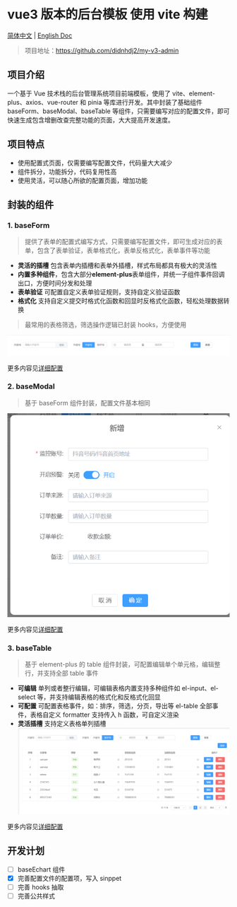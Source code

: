 # vue3 版本的后台模板 使用 vite 构建

[简体中文](./README.md) | [English Doc](./README.en.md)

> 项目地址：https://github.com/didnhdj2/my-v3-admin

## 项目介绍

一个基于 Vue 技术栈的后台管理系统项目前端模板，使用了 vite、element-plus、axios、vue-router 和 pinia 等库进行开发。其中封装了基础组件 baseForm、baseModal、baseTable 等组件，只需要编写对应的配置文件，即可快速生成包含增删改查完整功能的页面，大大提高开发速度。

## 项目特点

- 使用配置式页面，仅需要编写配置文件，代码量大大减少
- 组件拆分，功能拆分，代码复用性高
- 使用灵活，可以随心所欲的配置页面，增加功能

## 封装的组件

### 1. baseForm

> 提供了表单的配置式编写方式，只需要编写配置文件，即可生成对应的表单，包含了表单验证，表单格式化，表单反格式化，表单事件等功能

- **灵活的插槽** 包含表单内插槽和表单外插槽，样式布局都具有极大的灵活性
- **内置多种组件**，包含大部分**element-plus**表单组件，并统一子组件事件回调出口，方便时间分发和处理
- **表单验证** 可配置自定义表单验证规则，支持自定义验证函数
- **格式化** 支持自定义提交时格式化函数和回显时反格式化函数，轻松处理数据转换

> 最常用的表格筛选，筛选操作逻辑已封装 hooks，方便使用

![table](./src/assets/images/header.png)

更多内容见[详细配置](./src/components/baseForm/README.md)

### 2. baseModal

> 基于 baseForm 组件封装，配置文件基本相同

![table](./src/assets/images/popup.png)

更多内容见[详细配置](./src/components/baseModal/README.md)

### 3. baseTable

> 基于 element-plus 的 table 组件封装，可配置编辑单个单元格，编辑整行，并支持全部 table 事件

- **可编辑** 单列或者整行编辑，可编辑表格内置支持多种组件如 el-input、el-select 等，并支持编辑表格的格式化和反格式化回显
- **可配置** 可配置表格事件，如：排序，筛选，分页，导出等 el-table 全部事件，表格自定义 formatter 支持传入 h 函数，可自定义渲染
- **灵活插槽** 支持定义表格单列插槽
  ![table](./src/assets/images/table.png)

更多内容见[详细配置](./src/components/baseTable/README.md)

## 开发计划

- [ ] baseEchart 组件
- [x] 完善配置文件的配置项，写入 sinppet
- [ ] 完善 hooks 抽取
- [ ] 完善公共样式
